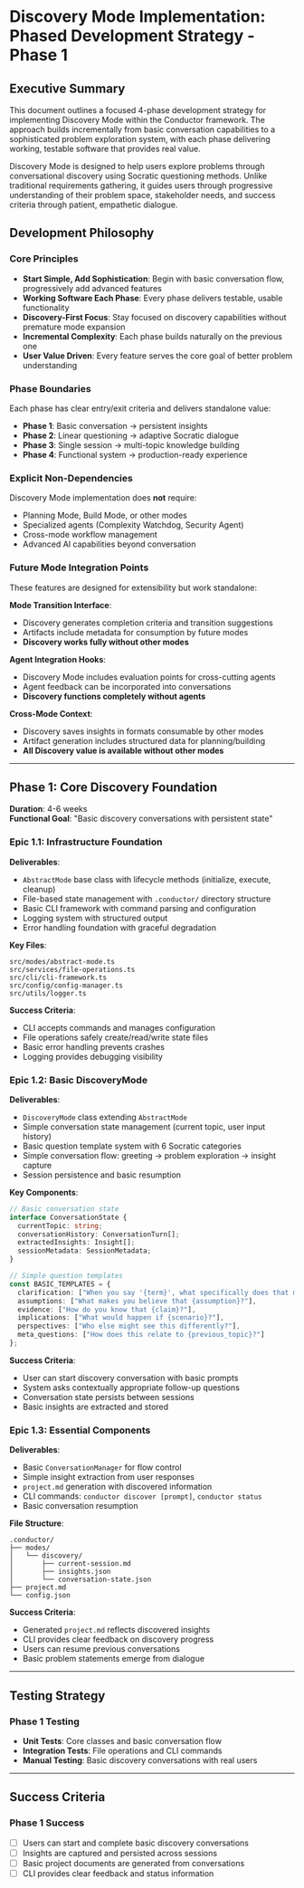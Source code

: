 # Discovery Mode Implementation: Phased Development Strategy - Phase 1

## Executive Summary

This document outlines a focused 4-phase development strategy for implementing Discovery Mode within the Conductor framework. The approach builds incrementally from basic conversation capabilities to a sophisticated problem exploration system, with each phase delivering working, testable software that provides real value.

Discovery Mode is designed to help users explore problems through conversational discovery using Socratic questioning methods. Unlike traditional requirements gathering, it guides users through progressive understanding of their problem space, stakeholder needs, and success criteria through patient, empathetic dialogue.

## Development Philosophy

### Core Principles

- **Start Simple, Add Sophistication**: Begin with basic conversation flow, progressively add advanced features
- **Working Software Each Phase**: Every phase delivers testable, usable functionality
- **Discovery-First Focus**: Stay focused on discovery capabilities without premature mode expansion
- **Incremental Complexity**: Each phase builds naturally on the previous one
- **User Value Driven**: Every feature serves the core goal of better problem understanding

### Phase Boundaries

Each phase has clear entry/exit criteria and delivers standalone value:

- **Phase 1**: Basic conversation → persistent insights
- **Phase 2**: Linear questioning → adaptive Socratic dialogue  
- **Phase 3**: Single session → multi-topic knowledge building
- **Phase 4**: Functional system → production-ready experience

### Explicit Non-Dependencies

Discovery Mode implementation does **not** require:

- Planning Mode, Build Mode, or other modes
- Specialized agents (Complexity Watchdog, Security Agent)
- Cross-mode workflow management
- Advanced AI capabilities beyond conversation

### Future Mode Integration Points

These features are designed for extensibility but work standalone:

**Mode Transition Interface**:

- Discovery generates completion criteria and transition suggestions
- Artifacts include metadata for consumption by future modes
- **Discovery works fully without other modes**

**Agent Integration Hooks**:

- Discovery Mode includes evaluation points for cross-cutting agents
- Agent feedback can be incorporated into conversations
- **Discovery functions completely without agents**

**Cross-Mode Context**:

- Discovery saves insights in formats consumable by other modes
- Artifact generation includes structured data for planning/building
- **All Discovery value is available without other modes**

---

## Phase 1: Core Discovery Foundation

**Duration**: 4-6 weeks  
**Functional Goal**: "Basic discovery conversations with persistent state"

### Epic 1.1: Infrastructure Foundation

**Deliverables**:

- `AbstractMode` base class with lifecycle methods (initialize, execute, cleanup)
- File-based state management with `.conductor/` directory structure
- Basic CLI framework with command parsing and configuration
- Logging system with structured output
- Error handling foundation with graceful degradation

**Key Files**:

```text
src/modes/abstract-mode.ts
src/services/file-operations.ts
src/cli/cli-framework.ts
src/config/config-manager.ts
src/utils/logger.ts
```

**Success Criteria**:

- CLI accepts commands and manages configuration
- File operations safely create/read/write state files
- Basic error handling prevents crashes
- Logging provides debugging visibility

### Epic 1.2: Basic DiscoveryMode

**Deliverables**:

- `DiscoveryMode` class extending `AbstractMode`
- Simple conversation state management (current topic, user input history)
- Basic question template system with 6 Socratic categories
- Simple conversation flow: greeting → problem exploration → insight capture
- Session persistence and basic resumption

**Key Components**:

```typescript
// Basic conversation state
interface ConversationState {
  currentTopic: string;
  conversationHistory: ConversationTurn[];
  extractedInsights: Insight[];
  sessionMetadata: SessionMetadata;
}

// Simple question templates
const BASIC_TEMPLATES = {
  clarification: ["When you say '{term}', what specifically does that mean?"],
  assumptions: ["What makes you believe that {assumption}?"],
  evidence: ["How do you know that {claim}?"],
  implications: ["What would happen if {scenario}?"],
  perspectives: ["Who else might see this differently?"],
  meta_questions: ["How does this relate to {previous_topic}?"]
};
```

**Success Criteria**:

- User can start discovery conversation with basic prompts
- System asks contextually appropriate follow-up questions
- Conversation state persists between sessions
- Basic insights are extracted and stored

### Epic 1.3: Essential Components

**Deliverables**:

- Basic `ConversationManager` for flow control
- Simple insight extraction from user responses
- `project.md` generation with discovered information
- CLI commands: `conductor discover [prompt]`, `conductor status`
- Basic conversation resumption

**File Structure**:

```text
.conductor/
├── modes/
│   └── discovery/
│       ├── current-session.md
│       ├── insights.json
│       └── conversation-state.json
├── project.md
└── config.json
```

**Success Criteria**:

- Generated `project.md` reflects discovered insights
- CLI provides clear feedback on discovery progress
- Users can resume previous conversations
- Basic problem statements emerge from dialogue

---

## Testing Strategy

### Phase 1 Testing

- **Unit Tests**: Core classes and basic conversation flow
- **Integration Tests**: File operations and CLI commands
- **Manual Testing**: Basic discovery conversations with real users

---

## Success Criteria

### Phase 1 Success

- [ ] Users can start and complete basic discovery conversations
- [ ] Insights are captured and persisted across sessions
- [ ] Basic project documents are generated from conversations
- [ ] CLI provides clear feedback and status information
